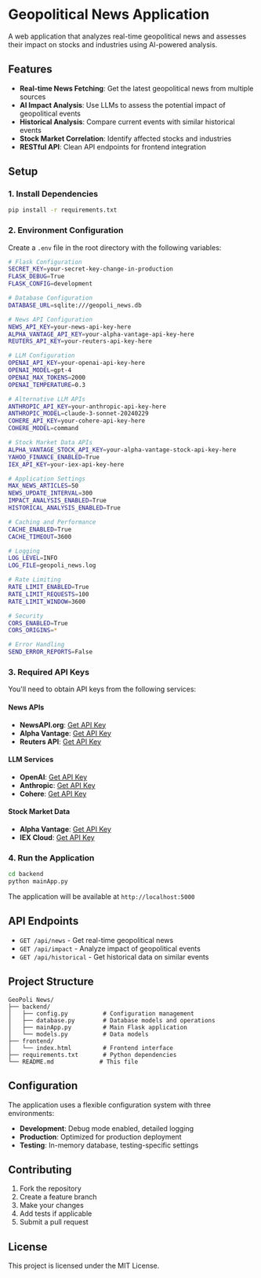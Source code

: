 # Geopolitical News Application

A web application that analyzes real-time geopolitical news and assesses their impact on stocks and industries using AI-powered analysis.

## Features

- **Real-time News Fetching**: Get the latest geopolitical news from multiple sources
- **AI Impact Analysis**: Use LLMs to assess the potential impact of geopolitical events
- **Historical Analysis**: Compare current events with similar historical events
- **Stock Market Correlation**: Identify affected stocks and industries
- **RESTful API**: Clean API endpoints for frontend integration

## Setup

### 1. Install Dependencies

```bash
pip install -r requirements.txt
```

### 2. Environment Configuration

Create a `.env` file in the root directory with the following variables:

```bash
# Flask Configuration
SECRET_KEY=your-secret-key-change-in-production
FLASK_DEBUG=True
FLASK_CONFIG=development

# Database Configuration
DATABASE_URL=sqlite:///geopoli_news.db

# News API Configuration
NEWS_API_KEY=your-news-api-key-here
ALPHA_VANTAGE_API_KEY=your-alpha-vantage-api-key-here
REUTERS_API_KEY=your-reuters-api-key-here

# LLM Configuration
OPENAI_API_KEY=your-openai-api-key-here
OPENAI_MODEL=gpt-4
OPENAI_MAX_TOKENS=2000
OPENAI_TEMPERATURE=0.3

# Alternative LLM APIs
ANTHROPIC_API_KEY=your-anthropic-api-key-here
ANTHROPIC_MODEL=claude-3-sonnet-20240229
COHERE_API_KEY=your-cohere-api-key-here
COHERE_MODEL=command

# Stock Market Data APIs
ALPHA_VANTAGE_STOCK_API_KEY=your-alpha-vantage-stock-api-key-here
YAHOO_FINANCE_ENABLED=True
IEX_API_KEY=your-iex-api-key-here

# Application Settings
MAX_NEWS_ARTICLES=50
NEWS_UPDATE_INTERVAL=300
IMPACT_ANALYSIS_ENABLED=True
HISTORICAL_ANALYSIS_ENABLED=True

# Caching and Performance
CACHE_ENABLED=True
CACHE_TIMEOUT=3600

# Logging
LOG_LEVEL=INFO
LOG_FILE=geopoli_news.log

# Rate Limiting
RATE_LIMIT_ENABLED=True
RATE_LIMIT_REQUESTS=100
RATE_LIMIT_WINDOW=3600

# Security
CORS_ENABLED=True
CORS_ORIGINS=*

# Error Handling
SEND_ERROR_REPORTS=False
```

### 3. Required API Keys

You'll need to obtain API keys from the following services:

#### News APIs
- **NewsAPI.org**: [Get API Key](https://newsapi.org/register)
- **Alpha Vantage**: [Get API Key](https://www.alphavantage.co/support/#api-key)
- **Reuters API**: [Get API Key](https://developers.reuters.com/)

#### LLM Services
- **OpenAI**: [Get API Key](https://platform.openai.com/api-keys)
- **Anthropic**: [Get API Key](https://console.anthropic.com/)
- **Cohere**: [Get API Key](https://cohere.ai/)

#### Stock Market Data
- **Alpha Vantage**: [Get API Key](https://www.alphavantage.co/support/#api-key)
- **IEX Cloud**: [Get API Key](https://iexcloud.io/cloud-login#/register)

### 4. Run the Application

```bash
cd backend
python mainApp.py
```

The application will be available at `http://localhost:5000`

## API Endpoints

- `GET /api/news` - Get real-time geopolitical news
- `GET /api/impact` - Analyze impact of geopolitical events
- `GET /api/historical` - Get historical data on similar events

## Project Structure

```
GeoPoli News/
├── backend/
│   ├── config.py          # Configuration management
│   ├── database.py        # Database models and operations
│   ├── mainApp.py         # Main Flask application
│   └── models.py          # Data models
├── frontend/
│   └── index.html         # Frontend interface
├── requirements.txt       # Python dependencies
└── README.md             # This file
```

## Configuration

The application uses a flexible configuration system with three environments:

- **Development**: Debug mode enabled, detailed logging
- **Production**: Optimized for production deployment
- **Testing**: In-memory database, testing-specific settings

## Contributing

1. Fork the repository
2. Create a feature branch
3. Make your changes
4. Add tests if applicable
5. Submit a pull request

## License

This project is licensed under the MIT License.
